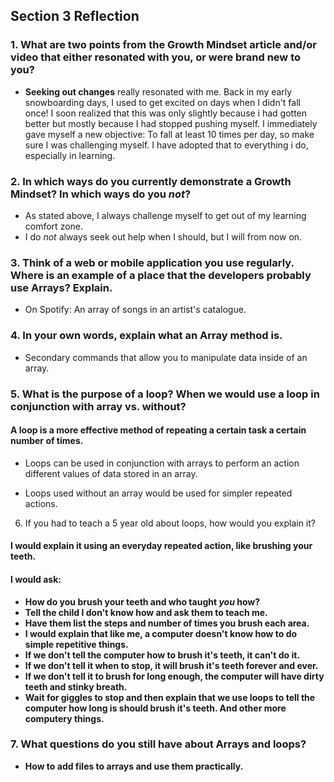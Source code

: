 ## Section 3 Reflection

### 1. What are two points from the Growth Mindset article and/or video that either resonated with you, or were brand new to you?

* <b>Seeking out changes</b> really resonated with me. Back in my early snowboarding days, I used to get excited on days when I didn't fall once! I soon realized that this was only slightly because i had gotten better but mostly because I had stopped pushing myself. I immediately gave myself a new objective: To fall at least 10 times per day, so make sure I was challenging myself. I have adopted that to everything i do, especially in learning.

### 2. In which ways do you currently demonstrate a Growth Mindset? In which ways do you _not_?

* As stated above, I always challenge myself to get out of my learning comfort zone.
* I do _not_ always seek out help when I should, but I will from now on.

### 3. Think of a web or mobile application you use regularly. Where is an example of a place that the developers probably use Arrays? Explain.

* On Spotify: An array of songs in an artist's catalogue.

### 4. In your own words, explain what an Array method is.

* Secondary commands that allow you to manipulate data inside of an array.  


### 5. What is the purpose of a loop? When we would use a loop in conjunction with array vs. without?

#### A loop is a more effective method of repeating a certain task a certain number of times.

* Loops can be used in conjunction with arrays to perform an action different values of data stored in an array.

* Loops used without an array would be used for simpler repeated actions.

6. If you had to teach a 5 year old about loops, how would you explain it?

#### I would explain it using an everyday repeated action, like brushing your teeth.
#### <b>I would ask:<b/>
  * How do you brush your teeth and who taught <i>you</i> how?
* Tell the child I don't know how and ask them to teach me.
* Have them list the steps and number of times you brush each area.
* I would explain that like me, a computer doesn't know how to do simple repetitive things.
* If we don't tell the computer how to brush it's teeth, it can't do it.
* If we don't tell it when to stop, it will brush it's teeth forever and ever.
* If we don't tell it to brush for long enough, the computer will have dirty teeth and stinky breath.
* Wait for giggles to stop and then explain that we use loops to tell the computer how long is should brush it's teeth. And other more computery things.

### 7. What questions do you still have about Arrays and loops?

* How to add files to arrays and use them practically.
